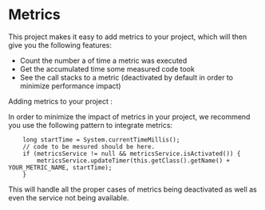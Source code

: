 <!--
  ~ Licensed to the Apache Software Foundation (ASF) under one or more
  ~ contributor license agreements.  See the NOTICE file distributed with
  ~ this work for additional information regarding copyright ownership.
  ~ The ASF licenses this file to You under the Apache License, Version 2.0
  ~ (the "License"); you may not use this file except in compliance with
  ~ the License.  You may obtain a copy of the License at
  ~
  ~      http://www.apache.org/licenses/LICENSE-2.0
  ~
  ~ Unless required by applicable law or agreed to in writing, software
  ~ distributed under the License is distributed on an "AS IS" BASIS,
  ~ WITHOUT WARRANTIES OR CONDITIONS OF ANY KIND, either express or implied.
  ~ See the License for the specific language governing permissions and
  ~ limitations under the License.
  -->

Metrics
=======

This project makes it easy to add metrics to your project, which will then give you the following features:

- Count the number a of time a metric was executed
- Get the accumulated time some measured code took
- See the call stacks to a metric (deactivated by default in order to minimize performance impact)

Adding metrics to your project : 

In order to minimize the impact of metrics in your project, we recommend you use the following pattern to integrate 
metrics:

        long startTime = System.currentTimeMillis();
        // code to be mesured should be here.
        if (metricsService != null && metricsService.isActivated()) {
            metricsService.updateTimer(this.getClass().getName() + YOUR_METRIC_NAME, startTime);
        }
        
This will handle all the proper cases of metrics being deactivated as well as even the service not being available.        
